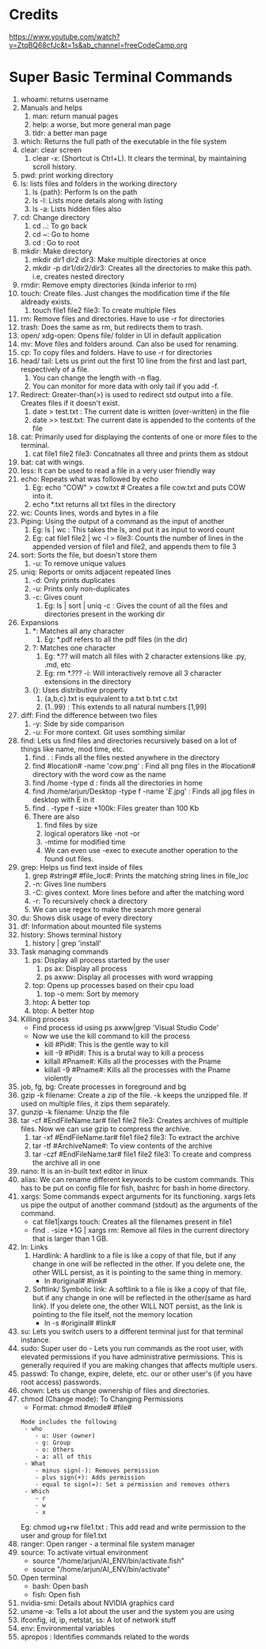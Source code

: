 # Credits
https://www.youtube.com/watch?v=ZtqBQ68cfJc&t=1s&ab_channel=freeCodeCamp.org

# Super Basic Terminal Commands

1. whoami: returns username
2. Manuals and helps
   1. man: return manual pages
   2. help: a worse, but more general man page
   3. tldr: a better man page
3. which: Returns the full path of the executable in the file system
4. clear: clear screen
   1. clear -x: (Shortcut is Ctrl+L). It clears the terminal, by maintaining scroll history.
5. pwd: print working directory
6. ls: lists files and folders in the working directory 
   1. ls {path}: Perform ls on the path
   2. ls -l: Lists more details along with listing  
   3. ls -a: Lists hidden files also
7. cd: Change directory
   1. cd ..: To go back
   2. cd ~: Go to home
   3. cd \: Go to root
8. mkdir: Make directory
   1. mkdir dir1 dir2 dir3: Make multiple directories at once
   2. mkdir -p dir1/dir2/dir3: Creates all the directories to make this path. i.e, creates nested directory
9.  rmdir: Remove empty directories (kinda inferior to rm)
10. touch: Create files. Just changes the modification time if the file aldready exists.
    1.  touch file1 file2 file3: To create multiple files
11. rm: Remove files and directories. Have to use -r for directories
12. trash: Does the same as rm, but redirects them to trash.
13. open/ xdg-open: Opens file/ folder in UI in default application
14. mv: Move files and folders around. Can also be used for renaming.
15. cp: To copy files and folders. Have to use -r for directories
16. head/ tail: Lets us print out the first 10 line from the first and last part, respectively of a file. 
    1.  You can change the length with -n flag.
    2.  You can monitor for more data with only tail if you add -f. 
17. Redirect: Greater-than(>) is used to redirect std output into a file. Creates files if it doesn't exist.
    1. date > test.txt : The current date is written (over-written) in the file 
    2. date >> test.txt: The current date is appended to the contents of the file 
18. cat: Primarily used for displaying the contents of one or more files to the terminal. 
    1.  cat file1 file2 file3: Concatnates all three and prints them as stdout
19. bat: cat with wings. 
20. less: It can be used to read a file in a very user friendly way
21. echo: Repeats what was followed by echo
    1.  Eg: echo "COW" > cow.txt  # Creates a file cow.txt and puts COW into it.
    2.  echo *.txt returns all txt files in the directory
22. wc: Counts lines, words and bytes in a file
23. Piping: Using the output of a command as the input of another
    1.  Eg: ls | wc : This takes the ls, and put it as input to word count
    2.  Eg: cat file1 file2 | wc -l > file3: Counts the number of lines in the appended version of file1 and file2, and appends them to file 3
24. sort: Sorts the file, but doesn't store them
    1.  -u: To remove unique values
25. uniq: Reports or omits adjacent repeated lines
    1.  -d: Only prints duplicates
    2.  -u: Prints only non-duplicates
    3.  -c: Gives count
        1.  Eg: ls | sort | uniq -c : Gives the count of all the files and directories present in the working dir
26. Expansions
    1. *: Matches all any character
        1.  Eg: *.pdf refers to all the pdf files (in the dir)
    2. ?: Matches one character 
       1. Eg: *.?? will match all files with 2 character extensions like .py, .md, etc
       2. Eg: rm *.??? -i: Will interactively remove all 3 character extensions in the directory 
    3. {}: Uses distributive property
       1. {a,b,c}.txt is equivalent to a.txt b.txt c.txt
       2. {1..99} : This extends to all natural numbers [1,99]
27. diff: Find the difference between two files
     1.  -y: Side by side comparison
     2.  -u: For more context. Git uses somthing similar
28. find: Lets us find files and directories recursively based on a lot of things like name, mod time, etc.
     1. find . : Finds all the files nested anywhere in the directory
     2. find #location# -name '*cow*.png' : Find all png files in the #location# directory with the word cow as the name 
     3. find /home -type d : finds all the directories in home
     4. find /home/arjun/Desktop -type f -name '*E*.jpg' : Finds all jpg files in desktop with E in it 
     5. find . -type f -size +100k: Files greater than 100 Kb
     6. There are also 
        1. find files by size
        2. logical operators like -not -or 
        3. -mtime for modified time
        4. We can even use -exec to execute another operation to the found out files.
29. grep: Helps us find text inside of files
    1.  grep #string# #file_loc#: Prints the matching string lines in file_loc
    2.  -n: Gives line numbers
    3.  -C: gives context. More lines before and after the matching word    
    4.  -r: To recursively check a directory
    5.  We can use regex to make the search more general
30. du: Shows disk usage of every directory
31. df: Information about mounted file systems
32. history: Shows terminal history
    1.  history | grep 'install'
33. Task managing commands
    1.  ps: Display all process started by the user
        1.  ps ax: Display all process
        2.  ps axww:  Display all processes with word wrapping
    2. top: Opens up processes based on their cpu load
       1. top -o mem: Sort by memory
    3. htop: A better top
    4. btop: A better htop
34. Killing process
    - Find process id using ps axww|grep 'Visual Studio Code'
    - Now we use the kill command to kill the process
      - kill #Pid#: This is the gentle way to kill
      - kill -9 #Pid#: This is a brutal way to kill a process
      - killall #Pname#: Kills all the processes with the Pname
      - killall -9 #Pname#: Kills all the processes with the Pname violently
35. job, fg, bg: Create processes in foreground and bg
36. gzip -k filename: Create a zip of the file. -k keeps the unzipped file. If used on multiple files, it zips them separately.
37. gunzip -k filename: Unzip the file 
38. tar -cf #EndFileName.tar# file1 file2 file3: Creates archives of multiple files. Now we can use gzip to compress the archive.
    1. tar -xf #EndFileName.tar# file1 file2 file3: To extract the archive
    2. tar -tf #ArchiveName#: To view contents of the archive
    3. tar -czf #EndFileName.tar# file1 file2 file3: To create and compress the archive all in one
39. nano: It is an in-built text editor in linux
40. alias: We can rename different keywords to be custom commands. This has to be put on config file for fish, bashrc for bash in home directory.
41. xargs: Some commands expect arguments for its functioning. xargs lets us pipe the output of another command (stdout) as the arguments of the command.
    - cat file1|xargs touch: Creates all the filenames present in file1
    - find . -size +1G | xargs rm: Remove all files in the current directory that is larger than 1 GB.
42. ln: Links
    1. Hardlink: A hardlink to a file is like a copy of that file, but if any change in one will be reflected in the other. If you delete one, the other WILL persist, as it is pointing to the same thing in memory.
        - ln #original# #link#
    2. Softlink/ Symbolic link: A softlink to a file is like a copy of that file, but if any change in one will be reflected in the other(same as hard link). If you delete one, the other WILL NOT persist, as the link is pointing to the file itself, not the memory location
        - ln -s #original# #link#
43. su: Lets you switch users to a different terminal just for that terminal instance.
44. sudo: Super user do - Lets you run commands as the root user, with elevated permissions if you have administrative permissions. This is generally required if you are making changes that affects multiple users.
45. passwd: To change, expire, delete, etc. our or other user's (if you have root access) passwords.
46. chown: Lets us change ownership of files and directories.
47. chmod (Change mode): To Changing Permissions
    - Format: chmod #mode# #file#
    ```
    Mode includes the following
     - who
        - u: User (owner) 
        - g: Group
        - o: Others
        - a: all of this
     - What
        - minus sign(-): Removes permission
        - plus sign(+): Adds permission
        - equal to sign(=): Set a permission and removes others
     - Which
        - r
        - w
        - x
    ```
    Eg: chmod ug+rw file1.txt : This add read and write permission to the user and group for file1.txt
48. ranger: Open ranger - a terminal file system manager
49. source: To activate virtual environment
    - source "/home/arjun/AI_ENV/bin/activate.fish"
    - source "/home/arjun/AI_ENV/bin/activate"
50. Open terminal
    - bash: Open bash
    - fish: Open fish
51. nvidia-smi: Details about NVIDIA graphics card
52. uname -a: Tells a lot about the user and the system you are using
53. ifconfig, id, ip, netstat, ss: A lot of network stuff
54. env: Environmental variables 
55. apropos <words>: Identifies commands related to the words